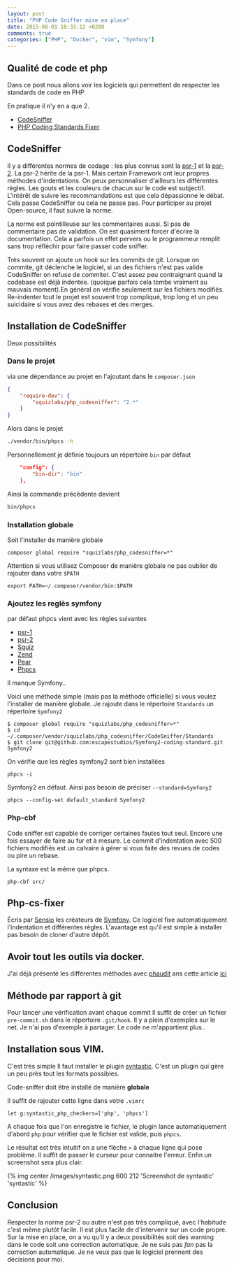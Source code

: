 ```yaml
---
layout: post
title: "PHP Code Sniffer mise en place"
date: 2015-08-01 18:33:12 +0200
comments: true
categories: ["PHP", "Docker", "vim", "Symfony"] 
---
```


## Qualité de code et php
Dans ce post nous allons voir les logiciels qui permettent de respecter les standards de code en PHP. 

En pratique il n'y en a que 2.

 * [CodeSniffer](https://github.com/squizlabs/PHP_CodeSniffer)
 * [PHP Coding Standards Fixer](http://cs.sensiolabs.org/)

<!--more-->

## CodeSniffer

Il y a différentes normes de codage :  les plus connus sont la [psr-1](http://www.php-fig.org/psr/psr-1/) et la [psr-2](http://www.php-fig.org/psr/psr-2/). La psr-2 hérite de la psr-1. Mais certain Framework ont leur propres méthodes d'indentations. On peux personnaliser d'ailleurs les différentes règles. Les gouts et les couleurs de chacun sur le code est subjectif. L'intérêt de suivre les recommandations est que cela dépassionne le débat. Cela passe CodeSniffer ou cela ne passe pas. Pour participer au projet Open-source, il faut suivre la norme. 

La norme est pointilleuse sur les commentaires aussi. Si pas de commentaire pas de validation. On est quasiment forcer d'écrire la documentation. Cela a parfois un effet pervers ou le programmeur remplit sans trop réfléchir pour faire passer code sniffer.

Très souvent on ajoute un *hook* sur les commits de git. Lorsque on commite, git déclenche le logiciel, si un des fichiers n'est pas valide CodeSniffer on refuse de commiter. C'est assez peu contraignant quand la codebase est déjà indentée. (quoique parfois cela tombe vraiment au mauvais moment).En général on vérifie seulement sur les fichiers modifiés. Re-indenter tout le projet est souvent trop compliqué, trop long et un peu suicidaire si vous avez des rebases et des merges. 


## Installation de CodeSniffer

Deux possibilités

### Dans le projet
via une dépendance au projet en l'ajoutant dans le `composer.json`

```json
{
    "require-dev": {
        "squizlabs/php_codesniffer": "2.*"
    }
}
```

Alors dans le projet
```sh
./vendor/bin/phpcs -h
```

Personnellement je définie toujours un répertoire `bin` par défaut

```json
    "config": {
        "bin-dir": "bin"
    },
```

Ainsi la commande précédente devient

```sh
bin/phpcs 
```
### Installation globale

Soit l'installer de manière globale

```
composer global require "squizlabs/php_codesniffer=*"
```

Attention si vous utilisez Composer de manière globale ne pas oublier de rajouter dans votre `$PATH`
```
export PATH=~/.composer/vendor/bin:$PATH
```


### Ajoutez les reglès symfony
par défaut phpcs vient avec les règles suivantes

 * [psr-1](http://www.php-fig.org/psr/psr-1/)
 * [psr-2](http://www.php-fig.org/psr/psr-2/)
 * [Squiz](https://github.com/squizlabs/PHP_CodeSniffer/tree/master/CodeSniffer/Standards/Squiz)
 * [Zend](http://framework.zend.com/manual/1.12/fr/coding-standard.html)
 * [Pear](https://pear.php.net/manual/en/standards.php)
 * [Phpcs](https://github.com/squizlabs/PHP_CodeSniffer/tree/master/CodeSniffer/Standards/PHPCS)

Il manque Symfony.. 

Voici une méthode simple (mais pas la méthode officielle) si vous voulez l'installer de manière globale. Je rajoute dans le répertoire `Standards` un répertoire `Symfony2`

```
$ composer global require "squizlabs/php_codesniffer=*"
$ cd ~/.composer/vendor/squizlabs/php_codesniffer/CodeSniffer/Standards
$ git clone git@github.com:escapestudios/Symfony2-coding-standard.git Symfony2
```
On vérifie que les règles symfony2 sont bien installées

```
phpcs -i
```

Symfony2 en défaut. Ainsi pas besoin de préciser `--standard=Symfony2`

```
phpcs --config-set default_standard Symfony2
```

### Php-cbf

Code sniffer est capable de corriger certaines fautes tout seul. Encore une fois essayer de faire au fur et à mesure. Le commit d'indentation avec 500 fichiers modifiés est un calvaire à gérer si vous faite des revues de codes ou pire un rebase.

La syntaxe est la même que phpcs.
```
php-cbf src/ 
```
## Php-cs-fixer

Écris par [Sensio](http://sensiolabs.com/) les créateurs de [Symfony](http://symfony.com/). Ce logiciel fixe automatiquement l'indentation et différentes règles. L'avantage est qu'il est simple à installer pas besoin de cloner d'autre dépôt.

## Avoir tout les outils via docker.

J'ai déjà présenté les différentes méthodes avec [phaudit](https://github.com/jolicode/docker-images/tree/master/languages/php/phaudit) ans cette article [ici](/blog/2015/04/18/dockers-et-ci/)

## Méthode par rapport à git

Pour lancer une vérification avant chaque commit 
Il suffit de créer un fichier `pre-commit.sh` dans le répertoire `.git/hook`. Il y a plein d'exemples sur le net. Je n'ai pas d'exemple à partager. Le code ne m'appartient plus.. 

## Installation sous VIM.

C'est très simple Il faut installer le plugin [syntastic](https://github.com/scrooloose/syntastic). C'est un plugin qui gère un peu près tout les formats possibles.

Code-sniffer doit être installé de manière **globale**

Il suffit de rajouter cette ligne dans votre `.vimrc`

```
let g:syntastic_php_checkers=['php', 'phpcs']
```
A chaque fois que l'on enregistre le fichier, le plugin lance automatiquement d'abord `php` pour vérifier que le fichier est valide, puis `phpcs`. 

Le résultat est très intuitif on a une flèche `>` à chaque ligne qui pose problème. Il suffit de passer le curseur pour connaitre l'erreur. Enfin un screenshot sera plus clair.

{% img center /images/syntastic.png 600 212 'Screenshot de syntastic' 'syntastic' %}

## Conclusion

Respecter la norme psr-2 ou autre n'est pas très compliqué, avec l'habitude c'est même plutôt facile. Il est plus facile de d'intervenir sur un code propre. Sur la mise en place, on a vu qu'il y a deux possibilités soit des warning dans le code soit une correction automatique. Je ne suis pas *fan* pas la correction automatique. Je ne veux pas que le logiciel prennent des décisions pour moi.
